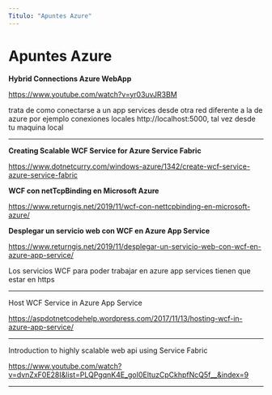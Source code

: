 ```yaml
---
Titulo: "Apuntes Azure"
---
```


# Apuntes Azure


**Hybrid Connections Azure WebApp**

https://www.youtube.com/watch?v=yr03uvJR3BM

trata de como conectarse a un app services desde otra red diferente a la de azure por ejemplo conexiones locales http://localhost:5000, tal vez desde tu maquina local

___

**Creating Scalable WCF Service for Azure Service Fabric**

https://www.dotnetcurry.com/windows-azure/1342/create-wcf-service-azure-service-fabric


**WCF con netTcpBinding en Microsoft Azure**

https://www.returngis.net/2019/11/wcf-con-nettcpbinding-en-microsoft-azure/


**Desplegar un servicio web con WCF en Azure App Service**

https://www.returngis.net/2019/11/desplegar-un-servicio-web-con-wcf-en-azure-app-service/

Los servicios WCF para poder trabajar en azure app services tienen que estar en https

___

Host WCF Service in Azure App Service

https://aspdotnetcodehelp.wordpress.com/2017/11/13/hosting-wcf-in-azure-app-service/

___

Introduction to highly scalable web api using Service Fabric

https://www.youtube.com/watch?v=dvnZxF0E28I&list=PLQPgqnK4E_goI0EltuzCpCkhpfNcQ5f__&index=9

___










